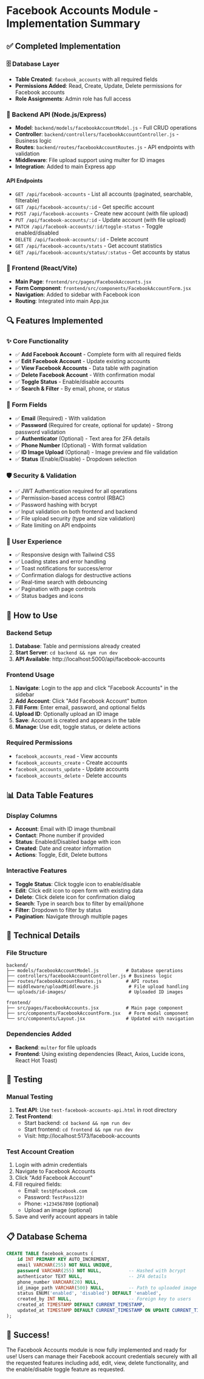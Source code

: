 # Facebook Accounts Module - Implementation Summary

## ✅ Completed Implementation

### 🗄️ Database Layer
- **Table Created**: `facebook_accounts` with all required fields
- **Permissions Added**: Read, Create, Update, Delete permissions for Facebook accounts
- **Role Assignments**: Admin role has full access

### 🔧 Backend API (Node.js/Express)
- **Model**: `backend/models/facebookAccountModel.js` - Full CRUD operations
- **Controller**: `backend/controllers/facebookAccountController.js` - Business logic
- **Routes**: `backend/routes/facebookAccountRoutes.js` - API endpoints with validation
- **Middleware**: File upload support using multer for ID images
- **Integration**: Added to main Express app

#### API Endpoints
- `GET /api/facebook-accounts` - List all accounts (paginated, searchable, filterable)
- `GET /api/facebook-accounts/:id` - Get specific account
- `POST /api/facebook-accounts` - Create new account (with file upload)
- `PUT /api/facebook-accounts/:id` - Update account (with file upload)
- `PATCH /api/facebook-accounts/:id/toggle-status` - Toggle enabled/disabled
- `DELETE /api/facebook-accounts/:id` - Delete account
- `GET /api/facebook-accounts/stats` - Get account statistics
- `GET /api/facebook-accounts/status/:status` - Get accounts by status

### 🎨 Frontend (React/Vite)
- **Main Page**: `frontend/src/pages/FacebookAccounts.jsx`
- **Form Component**: `frontend/src/components/FacebookAccountForm.jsx`
- **Navigation**: Added to sidebar with Facebook icon
- **Routing**: Integrated into main App.jsx

## 🔍 Features Implemented

### ✨ Core Functionality
- ✅ **Add Facebook Account** - Complete form with all required fields
- ✅ **Edit Facebook Account** - Update existing accounts
- ✅ **View Facebook Accounts** - Data table with pagination
- ✅ **Delete Facebook Account** - With confirmation modal
- ✅ **Toggle Status** - Enable/disable accounts
- ✅ **Search & Filter** - By email, phone, or status

### 📝 Form Fields
- ✅ **Email** (Required) - With validation
- ✅ **Password** (Required for create, optional for update) - Strong password validation
- ✅ **Authenticator** (Optional) - Text area for 2FA details
- ✅ **Phone Number** (Optional) - With format validation
- ✅ **ID Image Upload** (Optional) - Image preview and file validation
- ✅ **Status** (Enable/Disable) - Dropdown selection

### 🛡️ Security & Validation
- ✅ JWT Authentication required for all operations
- ✅ Permission-based access control (RBAC)
- ✅ Password hashing with bcrypt
- ✅ Input validation on both frontend and backend
- ✅ File upload security (type and size validation)
- ✅ Rate limiting on API endpoints

### 🎯 User Experience
- ✅ Responsive design with Tailwind CSS
- ✅ Loading states and error handling
- ✅ Toast notifications for success/error
- ✅ Confirmation dialogs for destructive actions
- ✅ Real-time search with debouncing
- ✅ Pagination with page controls
- ✅ Status badges and icons

## 🚀 How to Use

### Backend Setup
1. **Database**: Table and permissions already created
2. **Start Server**: `cd backend && npm run dev`
3. **API Available**: http://localhost:5000/api/facebook-accounts

### Frontend Usage
1. **Navigate**: Login to the app and click "Facebook Accounts" in the sidebar
2. **Add Account**: Click "Add Facebook Account" button
3. **Fill Form**: Enter email, password, and optional fields
4. **Upload ID**: Optionally upload an ID image
5. **Save**: Account is created and appears in the table
6. **Manage**: Use edit, toggle status, or delete actions

### Required Permissions
- `facebook_accounts_read` - View accounts
- `facebook_accounts_create` - Create accounts
- `facebook_accounts_update` - Update accounts
- `facebook_accounts_delete` - Delete accounts

## 📊 Data Table Features

### Display Columns
- **Account**: Email with ID image thumbnail
- **Contact**: Phone number if provided
- **Status**: Enabled/Disabled badge with icon
- **Created**: Date and creator information
- **Actions**: Toggle, Edit, Delete buttons

### Interactive Features
- **Toggle Status**: Click toggle icon to enable/disable
- **Edit**: Click edit icon to open form with existing data
- **Delete**: Click delete icon for confirmation dialog
- **Search**: Type in search box to filter by email/phone
- **Filter**: Dropdown to filter by status
- **Pagination**: Navigate through multiple pages

## 🔧 Technical Details

### File Structure
```
backend/
├── models/facebookAccountModel.js          # Database operations
├── controllers/facebookAccountController.js # Business logic
├── routes/facebookAccountRoutes.js         # API routes
├── middleware/uploadMiddleware.js           # File upload handling
└── uploads/id-images/                       # Uploaded ID images

frontend/
├── src/pages/FacebookAccounts.jsx          # Main page component
├── src/components/FacebookAccountForm.jsx   # Form modal component
└── src/components/Layout.jsx               # Updated with navigation
```

### Dependencies Added
- **Backend**: `multer` for file uploads
- **Frontend**: Using existing dependencies (React, Axios, Lucide icons, React Hot Toast)

## 🧪 Testing

### Manual Testing
1. **Test API**: Use `test-facebook-accounts-api.html` in root directory
2. **Test Frontend**: 
   - Start backend: `cd backend && npm run dev`
   - Start frontend: `cd frontend && npm run dev`
   - Visit: http://localhost:5173/facebook-accounts

### Test Account Creation
1. Login with admin credentials
2. Navigate to Facebook Accounts
3. Click "Add Facebook Account"
4. Fill required fields:
   - Email: `test@facebook.com`
   - Password: `TestPass123!`
   - Phone: `+1234567890` (optional)
   - Upload an image (optional)
5. Save and verify account appears in table

## 📋 Database Schema

```sql
CREATE TABLE facebook_accounts (
    id INT PRIMARY KEY AUTO_INCREMENT,
    email VARCHAR(255) NOT NULL UNIQUE,
    password VARCHAR(255) NOT NULL,          -- Hashed with bcrypt
    authenticator TEXT NULL,                 -- 2FA details
    phone_number VARCHAR(20) NULL,
    id_image_path VARCHAR(500) NULL,         -- Path to uploaded image
    status ENUM('enabled', 'disabled') DEFAULT 'enabled',
    created_by INT NULL,                     -- Foreign key to users
    created_at TIMESTAMP DEFAULT CURRENT_TIMESTAMP,
    updated_at TIMESTAMP DEFAULT CURRENT_TIMESTAMP ON UPDATE CURRENT_TIMESTAMP
);
```

## 🎉 Success!

The Facebook Accounts module is now fully implemented and ready for use! Users can manage their Facebook account credentials securely with all the requested features including add, edit, view, delete functionality, and the enable/disable toggle feature as requested.